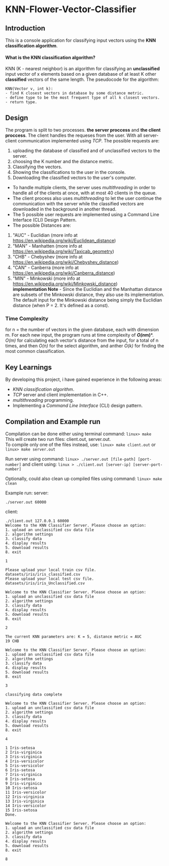 # KNN-Flower-Vector-Classifier
## Introduction
This is a console application for classifying input vectors using the **KNN classification algorithm**.

#### What is the KNN classification algorithm?
KNN (K - nearest neighbor) is an algorithm for classifying an **unclassified** input vector of x elements based on a given database of at least K other **classified** vectors of the same length. The pseudocode for the algorithm:  

```
KNN(Vector v, int k):
- find K closest vectors in database by some distance metric.
- define type to be the most frequent type of all k closest vectors.
- return type.
```

## Design
The program is split to two processes. **the server proccess** and **the client proccess**. The client handles the requeses from the user.
With all server-client communication implemented using *TCP*.
The possible requests are:
1. uploading the database of classified and of unclassified vectors to the server.
2. choosing the K number and the distance metric.
3. Classifying the vectors.
4. Showing the classifications to the user in the console.
5. Downloading the classified vectors to the user's computer.

- To handle multiple clients, the server uses *multithreading* in order to handle all of the clients at once, with at most 40 clients in the queue.
- The client process also uses *multithreading* to let the user continue the communication with the server while the classified vectors are downloaded in the background in another thread.
- The 5 possible user requests are implemented using a Command Line Interface (CLI) Design Pattern.
- The possible Distances are:  
1. "AUC" - Euclidian (more info at https://en.wikipedia.org/wiki/Euclidean_distance)  
2. "MAN" - Manhatten  (more info at https://en.wikipedia.org/wiki/Taxicab_geometry)  
3. "CHB" - Chebyshev  (more info at https://en.wikipedia.org/wiki/Chebyshev_distance)  
4. "CAN" - Canberra  (more info at https://en.wikipedia.org/wiki/Canberra_distance)  
5. "MIN" - Minkowski  (more info at https://en.wikipedia.org/wiki/Minkowski_distance)  
**implementation Note** - Since the Euclidian and the Manhattan distance are subsets of the Minkowski distance, they also use its implementation.
The default input for the Minkowski distance being simply the Euclidian distance (when P = 2. It's defined as a const).

### Time Complexity
for n = the number of vectors in the given database, each with dimension m. For each new input, the program runs at time complexity of ***O(n*m)***.
*O(m)* for calculating each vector's distance from the input, for a total of n times, and then *O(n)* for the select algorithm, and anther
*O(k)* for finding the most common classification.

## Key Learnings
By developing this project, i have gained experience in the following areas:  
- *KNN classification algorithm*.
- *TCP* server and client implementation in C++.
- *multithreading* programming.
- Implementing a *Command Line Interface* (CLI) design pattern.

## Compilation and Example run
Compilation can be done either using terminal command:  `linux> make`  
This will create two run files: client.out, server.out.  
To compile only one of the files instead, use:  `linux> make client.out`  or  `linux> make server.out`  

Run server using command:  `linux> ./server.out [file-path] [port-number]`  and client using:  `linux > ./client.out [server-ip] [server-port-number]`

Optionally, could also clean up compiled files using command: `linux> make clean`

Example run:
server:
```
./server.out 60000

```
client:
```
./client.out 127.0.0.1 60000
Welcome to the KNN Classifier Server. Please choose an option:
1. upload an unclassified csv data file
2. algorithm settings
3. classify data
4. display results
5. download results
8. exit

1

Please upload your local train csv file.
datasets/iris/iris_classified.csv
Please upload your local test csv file.
datasets/iris/iris_Unclassified.csv

Welcome to the KNN Classifier Server. Please choose an option:
1. upload an unclassified csv data file
2. algorithm settings
3. classify data
4. display results
5. download results
8. exit

2

The current KNN parameters are: K = 5, distance metric = AUC
19 CHB

Welcome to the KNN Classifier Server. Please choose an option:
1. upload an unclassified csv data file
2. algorithm settings
3. classify data
4. display results
5. download results
8. exit

3

classifying data complete

Welcome to the KNN Classifier Server. Please choose an option:
1. upload an unclassified csv data file
2. algorithm settings
3. classify data
4. display results
5. download results
8. exit

4

1 Iris-setosa
2 Iris-virginica
3 Iris-virginica
4 Iris-versicolor
5 Iris-versicolor
6 Iris-setosa
7 Iris-virginica
8 Iris-setosa
9 Iris-virginica
10 Iris-setosa
11 Iris-versicolor
12 Iris-virginica
13 Iris-virginica
14 Iris-versicolor
15 Iris-setosa
Done.

Welcome to the KNN Classifier Server. Please choose an option:
1. upload an unclassified csv data file
2. algorithm settings
3. classify data
4. display results
5. download results
8. exit

8

```
